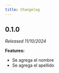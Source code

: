 ```yaml
---
title: Changelog
---
```


## 0.1.0

_Released 11/10/2024_

**Features:**

- Se agrega el nombre
- Se agrega el apellido
